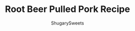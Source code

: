 ---
layout: ../../layouts/MarkdownPostLayout.astro
title: Root Beer Pulled Pork Recipe
author: ShugarySweets
pubDate: 2019-01-15
description: "A slow cooker and a handful of ingredients are all you need to make Root Beer Pulled Pork. This tender fall-apart pork is begging to be piled onto buns and served with coleslaw! You&#x27;ll love this flavorful BBQ inspired meal."
image_url: https://www.shugarysweets.com/wp-content/uploads/2013/07/root-beer-pulled-pork-facebook-1.jpg
tags: ["Main Dish","American"]
calories: 384
protein: 27
carbohydrates: 13
fats: 24
fiber: 0
ingredients: ["3 pound pork shoulder","12 ounce Root Beer","1 cup BBQ sauce (any variety)","1 teaspoon kosher salt","1/4 teaspoon ground black pepper"]
serves: 12
time: "8 hours 5 minutes"
prepTime: "5 minutes"
instructions: ["In a slow cooker, whisk together the root beer, BBQ sauce, salt and pepper. Add pork shoulder. Heat on low for about 8 hours.","Shred pork with two forks and return to sauce.","Serve on a bun with additional BBQ sauce, if desired."]
nutrition: ["384 calories","13 grams carbohydrates","102 milligrams cholesterol","24 grams fat","0 grams fiber","27 grams protein","9 grams saturated fat","428 milligrams sodium","11 grams sugar","0 grams trans fat","13 grams unsaturated fat"]
---